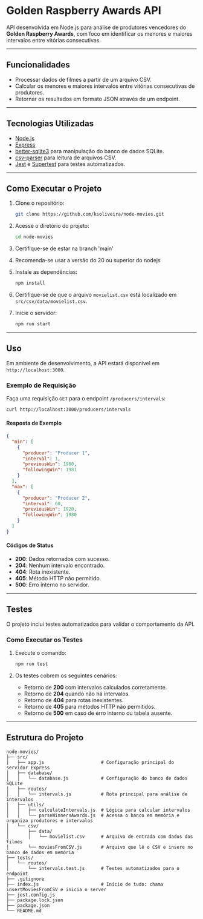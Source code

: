 # Golden Raspberry Awards API

API desenvolvida em Node.js para análise de produtores vencedores do **Golden Raspberry Awards**, com foco em identificar os menores e maiores intervalos entre vitórias consecutivas.

---

## **Funcionalidades**

- Processar dados de filmes a partir de um arquivo CSV.
- Calcular os menores e maiores intervalos entre vitórias consecutivas de produtores.
- Retornar os resultados em formato JSON através de um endpoint.

---

## **Tecnologias Utilizadas**

- [Node.js](https://nodejs.org/)
- [Express](https://expressjs.com/)
- [better-sqlite3](https://github.com/WiseLibs/better-sqlite3) para manipulação do banco de dados SQLite.
- [csv-parser](https://www.npmjs.com/package/csv-parser) para leitura de arquivos CSV.
- [Jest](https://jestjs.io/) e [Supertest](https://github.com/ladjs/supertest) para testes automatizados.

---

## **Como Executar o Projeto**

1. Clone o repositório:
   ```bash
   git clone https://github.com/ksoliveira/node-movies.git
   ```
2. Acesse o diretório do projeto:
   ```bash
   cd node-movies
   ```
3. Certifique-se de estar na branch 'main'
4. Recomenda-se usar a versão do 20 ou superior do nodejs  
5. Instale as dependências:

   ```bash
   npm install
   ```
6. Certifique-se de que o arquivo `movielist.csv` está localizado em `src/csv/data/movielist.csv`.
7. Inicie o servidor:
   ```bash
   npm run start
   ```

---

## **Uso**

Em ambiente de desenvolvimento, a API estará disponível em `http://localhost:3000`.

### **Exemplo de Requisição**
Faça uma requisição `GET` para o endpoint `/producers/intervals`:
```bash
curl http://localhost:3000/producers/intervals
```

#### **Resposta de Exemplo**
```json
{
  "min": [
    {
      "producer": "Producer 1",
      "interval": 1,
      "previousWin": 1980,
      "followingWin": 1981
    }
  ],
  "max": [
    {
      "producer": "Producer 2",
      "interval": 60,
      "previousWin": 1920,
      "followingWin": 1980
    }
  ]
}
```

#### **Códigos de Status**
- **200**: Dados retornados com sucesso.
- **204**: Nenhum intervalo encontrado.
- **404**: Rota inexistente.
- **405**: Método HTTP não permitido.
- **500**: Erro interno no servidor.

---

## **Testes**

O projeto inclui testes automatizados para validar o comportamento da API.

### **Como Executar os Testes**
1. Execute o comando:
   ```bash
   npm run test
   ```

2. Os testes cobrem os seguintes cenários:
   - Retorno de **200** com intervalos calculados corretamente.
   - Retorno de **204** quando não há intervalos.
   - Retorno de **404** para rotas inexistentes.
   - Retorno de **405** para métodos HTTP não permitidos.
   - Retorno de **500** em caso de erro interno ou tabela ausente.

---

## **Estrutura do Projeto**

```
node-movies/
├── src/
│   ├── app.js                     # Configuração principal do servidor Express
│   ├── database/
│   │   └── database.js            # Configuração do banco de dados SQLite
│   ├── routes/
│   │   └── intervals.js           # Rota principal para análise de intervalos
│   ├── utils/
│   │   ├── calculateIntervals.js  # Lógica para calcular intervalos
│   │   └── parseWinnersAwards.js  # Acessa o banco em memória e organiza produtores e intervalos
│   └── csv/
│       ├── data/
│       │   └── movielist.csv      # Arquivo de entrada com dados dos filmes
│       └── moviesFromCSV.js       # Arquivo que lê o CSV e insere no banco de dados em memória
├── tests/
│   └── routes/
│       └── intervals.test.js      # Testes automatizados para o endpoint
├── .gitignore
├── index.js                       # Início de tudo: chama insertMoviesFromCSV e inicia o server
├── jest.config.js
├── package.lock.json
├── package.json
└── README.md
```


